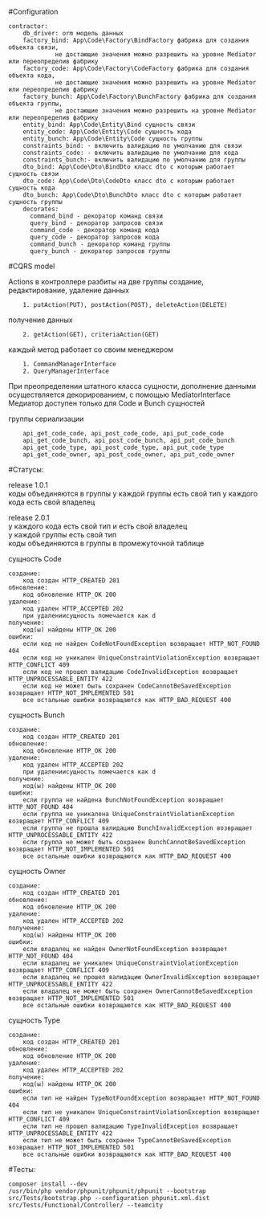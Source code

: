 #Configuration

    contractor:
        db_driver: orm модель данных
        factory_bind: App\Code\Factory\BindFactory фабрика для создания объекта связи, 
                 не достающие значения можно разрешить на уровне Mediator или переопределив фабрику 
        factory_code: App\Code\Factory\CodeFactory фабрика для создания объекта кода, 
                 не достающие значения можно разрешить на уровне Mediator или переопределив фабрику 
        factory_bunch: App\Code\Factory\BunchFactory фабрика для создания объекта группы, 
                 не достающие значения можно разрешить на уровне Mediator или переопределив фабрику 
        entity_bind: App\Code\Entity\Bind сущность связи
        entity_code: App\Code\Entity\Code сущность кода
        entity_bunch: App\Code\Entity\Code сущность группы
        constraints_bind: - включить валидацию по умолчанию для связи
        constraints_code: - включить валидацию по умолчанию для кода
        constraints_bunch:- включить валидацию по умолчанию для группы
        dto_bind: App\Code\Dto\BindDto класс dto с которым работает сущность связи
        dto_code: App\Code\Dto\CodeDto класс dto с которым работает сущность кода
        dto_bunch: App\Code\Dto\BunchDto класс dto с которым работает сущность группы
        decorates:
          command_bind - декоратор команд связи
          query_bind - декоратор запросов связи
          command_code - декоратор команд кода
          query_code - декоратор запросов кода
          command_bunch - декоратор команд группы
          query_bunch - декоратор запросов группы


#CQRS model

Actions в контроллере разбиты на две группы
создание, редактирование, удаление данных

        1. putAction(PUT), postAction(POST), deleteAction(DELETE)
получение данных

        2. getAction(GET), criteriaAction(GET)
    
каждый метод работает со своим менеджером

        1. CommandManagerInterface
        2. QueryManagerInterface

При преопределении штатного класса сущности, дополнение данными осуществляется декорированием, с помощью MediatorInterface
Медиатор доступен только для Code и Bunch сущностей

группы  сериализации

        api_get_code_code, api_post_code_code, api_put_code_code
        api_get_code_bunch, api_post_code_bunch, api_put_code_bunch
        api_get_code_type, api_post_code_type, api_put_code_type
        api_get_code_owner, api_post_code_owner, api_put_code_owner

#Статусы:

release 1.0.1<br>
коды объединяются в группы у каждой группы есть свой тип у каждого кода есть свой владелец

release 2.0.1<br>
у каждого кода есть свой тип и есть свой владелец<br>
у каждой группы есть свой тип<br>
коды объединяются в группы в промежуточной таблице<br>


сущность Code 

    создание:
        код создан HTTP_CREATED 201
    обновление:
        код обновление HTTP_OK 200
    удаление:
        код удален HTTP_ACCEPTED 202
        при удалениисущность помечается как d
    получение:
        код(ы) найдены HTTP_OK 200
    ошибки:
        если код не найден CodeNotFoundException возвращает HTTP_NOT_FOUND 404
        если код не уникален UniqueConstraintViolationException возвращает HTTP_CONFLICT 409
        если код не прошел валидацию CodeInvalidException возвращает HTTP_UNPROCESSABLE_ENTITY 422
        если код не может быть сохранен CodeCannotBeSavedException возвращает HTTP_NOT_IMPLEMENTED 501
        все остальные ошибки возвращаются как HTTP_BAD_REQUEST 400

сущность Bunch

    создание:
        код создан HTTP_CREATED 201
    обновление:
        код обновление HTTP_OK 200
    удаление:
        код удален HTTP_ACCEPTED 202 
        при удалениисущность помечается как d
    получение:
        код(ы) найдены HTTP_OK 200
    ошибки:
        если группа не найдена BunchNotFoundException возвращает HTTP_NOT_FOUND 404
        если группа не уникалена UniqueConstraintViolationException возвращает HTTP_CONFLICT 409
        если группа не прошла валидацию BunchInvalidException возвращает HTTP_UNPROCESSABLE_ENTITY 422
        если группа не может быть сохранен BunchCannotBeSavedException возвращает HTTP_NOT_IMPLEMENTED 501
        все остальные ошибки возвращаются как HTTP_BAD_REQUEST 400

сущность Owner

    создание:
        код создан HTTP_CREATED 201
    обновление:
        код обновление HTTP_OK 200
    удаление:
        код удален HTTP_ACCEPTED 202
    получение:
        код(ы) найдены HTTP_OK 200
    ошибки:
        если владалец не найден OwnerNotFoundException возвращает HTTP_NOT_FOUND 404
        если владалец не уникален UniqueConstraintViolationException возвращает HTTP_CONFLICT 409
        если владалец не прошел валидацию OwnerInvalidException возвращает HTTP_UNPROCESSABLE_ENTITY 422
        если владалец не может быть сохранен OwnerCannotBeSavedException возвращает HTTP_NOT_IMPLEMENTED 501
        все остальные ошибки возвращаются как HTTP_BAD_REQUEST 400

сущность Type

    создание:
        код создан HTTP_CREATED 201
    обновление:
        код обновление HTTP_OK 200
    удаление:
        код удален HTTP_ACCEPTED 202
    получение:
        код(ы) найдены HTTP_OK 200
    ошибки:
        если тип не найден TypeNotFoundException возвращает HTTP_NOT_FOUND 404
        если тип не уникален UniqueConstraintViolationException возвращает HTTP_CONFLICT 409
        если тип не прошел валидацию TypeInvalidException возвращает HTTP_UNPROCESSABLE_ENTITY 422
        если тип не может быть сохранен TypeCannotBeSavedException возвращает HTTP_NOT_IMPLEMENTED 501
        все остальные ошибки возвращаются как HTTP_BAD_REQUEST 400

#Тесты:
    
    composer install --dev
    /usr/bin/php vendor/phpunit/phpunit/phpunit --bootstrap src/Tests/bootstrap.php --configuration phpunit.xml.dist src/Tests/Functional/Controller/ --teamcity

